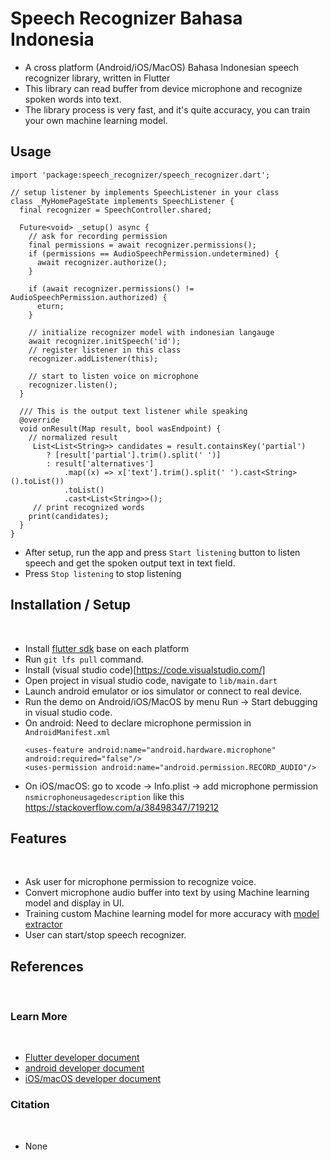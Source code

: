# Speech Recognizer Bahasa Indonesia

- A cross platform (Android/iOS/MacOS) Bahasa Indonesian speech recognizer library, written in Flutter
- This library can read buffer from device microphone and recognize spoken words into text.
- The library process is very fast, and it's quite accuracy, you can train your own machine learning model.

## Usage
```
import 'package:speech_recognizer/speech_recognizer.dart';

// setup listener by implements SpeechListener in your class
class _MyHomePageState implements SpeechListener {
  final recognizer = SpeechController.shared;
  
  Future<void> _setup() async {
    // ask for recording permission
    final permissions = await recognizer.permissions();
    if (permissions == AudioSpeechPermission.undetermined) {
      await recognizer.authorize();
    }

    if (await recognizer.permissions() != AudioSpeechPermission.authorized) {
      eturn;
    }

    // initialize recognizer model with indonesian langauge
    await recognizer.initSpeech('id'); 
    // register listener in this class
    recognizer.addListener(this); 

    // start to listen voice on microphone
    recognizer.listen();
  }

  /// This is the output text listener while speaking
  @override
  void onResult(Map result, bool wasEndpoint) {
    // normalized result
     List<List<String>> candidates = result.containsKey('partial')
        ? [result['partial'].trim().split(' ')]
        : result['alternatives']
            .map((x) => x['text'].trim().split(' ').cast<String>().toList())
            .toList()
            .cast<List<String>>();
     // print recognized words
    print(candidates);
  }
}

```
- After setup, run the app and press `Start listening` button to listen speech and get the spoken output text in text field.
- Press `Stop listening` to stop listening
  
## Installation / Setup
​
- Install [flutter sdk](https://docs.flutter.dev/get-started/install) base on each platform
- Run `git lfs pull` command.
- Install (visual studio code)[https://code.visualstudio.com/]
- Open project in visual studio code, navigate to `lib/main.dart`
- Launch android emulator or ios simulator or connect to real device.
- Run the demo on Android/iOS/MacOS by menu Run -> Start debugging in visual studio code.
- On android: Need to declare microphone permission in `AndroidManifest.xml`
    ```
    <uses-feature android:name="android.hardware.microphone" android:required="false"/>
    <uses-permission android:name="android.permission.RECORD_AUDIO"/>
    ```
- On iOS/macOS: go to xcode -> Info.plist -> add microphone permission `nsmicrophoneusagedescription` like this https://stackoverflow.com/a/38498347/719212
## Features
​
- Ask user for microphone permission to recognize voice.
- Convert microphone audio buffer into text by using Machine learning model and display in UI.
- Training custom Machine learning model for more accuracy with [model extractor ](https://github.com/bookbot-kids/speech-recognizer-bahasa-indonesian/tree/main/model_extractor)
- User can start/stop speech recognizer.
​
## References
​
### Learn More
​
- [Flutter developer document](https://docs.flutter.dev/)
- [android developer document](https://developer.android.com/docs)
- [iOS/macOS developer document](https://developer.apple.com/documentation/)
​
### Citation
​
- None